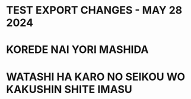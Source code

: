 # TEST EXPORT CHANGES - MAY 28 2024

# KOREDE NAI YORI MASHIDA

# WATASHI HA KARO NO SEIKOU WO KAKUSHIN SHITE IMASU